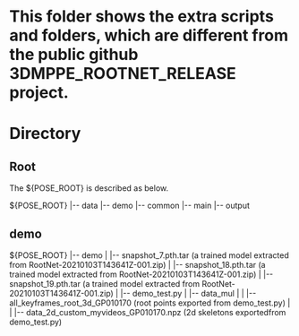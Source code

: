 # This folder shows the extra scripts and folders, which are different from the public github 3DMPPE_ROOTNET_RELEASE project.

# Directory

## Root
The ${POSE_ROOT} is described as below.

${POSE_ROOT}
|-- data
|-- demo
|-- common
|-- main
|-- output

## demo
${POSE_ROOT}
|-- demo
|   |-- snapshot_7.pth.tar (a trained model extracted from RootNet-20210103T143641Z-001.zip)
|   |-- snapshot_18.pth.tar (a trained model extracted from RootNet-20210103T143641Z-001.zip)
|   |-- snapshot_19.pth.tar (a trained model extracted from RootNet-20210103T143641Z-001.zip)
|   |-- demo_test.py
|   |-- data_mul
|   |   |-- all_keyframes_root_3d_GP010170 (root points exported from demo_test.py)
|   |   |-- data_2d_custom_myvideos_GP010170.npz (2d skeletons exportedfrom demo_test.py)

